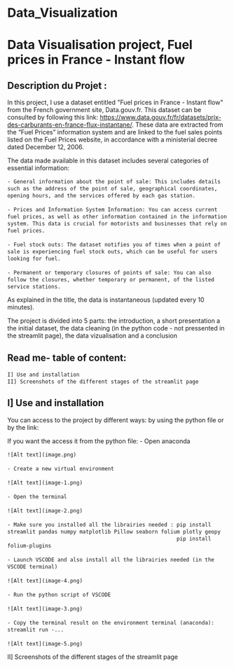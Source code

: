 # Data_Visualization
# Data Visualisation project, Fuel prices in France - Instant flow

## Description du Projet :
In this project, I use a dataset entitled "Fuel prices in France - Instant flow" from the French government site, Data.gouv.fr.
This dataset can be consulted by following this link: https://www.data.gouv.fr/fr/datasets/prix-des-carburants-en-france-flux-instantane/.
These data are extracted from the “Fuel Prices” information system and are linked to the fuel sales points listed on the Fuel Prices website, in accordance with a ministerial decree dated December 12, 2006.

The data made available in this dataset includes several categories of essential information:

    - General information about the point of sale: This includes details such as the address of the point of sale, geographical coordinates, opening hours, and the services offered by each gas station.

    - Prices and Information System Information: You can access current fuel prices, as well as other information contained in the information system. This data is crucial for motorists and businesses that rely on fuel prices.

    - Fuel stock outs: The dataset notifies you of times when a point of sale is experiencing fuel stock outs, which can be useful for users looking for fuel.

    - Permanent or temporary closures of points of sale: You can also follow the closures, whether temporary or permanent, of the listed service stations.

As explained in the title, the data is instantaneous (updated every 10 minutes).

The project is divided into 5 parts: the introduction, a short presentation a the initial dataset, the data cleaning (in the python code - not pressented in the streamlit page), the data vizualisation and a conclusion

## Read me- table of content:

    I] Use and installation
    II] Screenshots of the different stages of the streamlit page

## I] Use and installation
You can access to the project by different ways: by using the python file or by the link: 

If you want the access it from the python file:
    - Open anaconda

    ![Alt text](image.png)

    - Create a new virtual environment

    ![Alt text](image-1.png)

    - Open the terminal

    ![Alt text](image-2.png)

    - Make sure you installed all the librairies needed : pip install streamlit pandas numpy matplotlib Pillow seaborn folium plotly geopy
                                                          pip install folium-plugins

    - Launch VSCODE and also install all the librairies needed (in the VSCODE terminal)

    ![Alt text](image-4.png)

    - Run the python script of VSCODE

    ![Alt text](image-3.png)

    - Copy the terminal result on the environment terminal (anaconda): streamlit run -...
    
    ![Alt text](image-5.png)

II] Screenshots of the different stages of the streamlit page